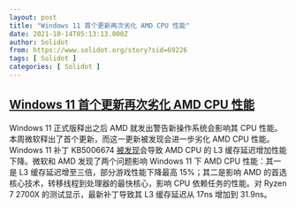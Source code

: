 ```yaml
---
layout: post
title: "Windows 11 首个更新再次劣化 AMD CPU 性能"
date: 2021-10-14T05:13:13.000Z
author: Solidot
from: https://www.solidot.org/story?sid=69226
tags: [ Solidot ]
categories: [ Solidot ]
---
```

<!--1634188393000-->
[Windows 11 首个更新再次劣化 AMD CPU 性能](https://www.solidot.org/story?sid=69226)
------

<div>
Windows 11 正式版释出之后 AMD 就发出警告新操作系统会影响其 CPU 性能。本周微软释出了首个更新，而这一更新被发现会进一步劣化 AMD CPU 性能。Windows 11 补丁 KB5006674 <a href="https://www.theverge.com/2021/10/13/22723998/windows-11-update-amd-ryzen-cpu-performance-worse">被发现</a>会导致 AMD CPU 的 L3 缓存延迟增加性能下降。微软和 AMD 发现了两个问题影响 Windows 11 下 AMD CPU 性能：其一是 L3 缓存延迟增至三倍，部分游戏性能下降最高 15%；其二是影响 AMD 的首选核心技术，转移线程到处理器的最快核心，影响 CPU 依赖任务的性能。对 Ryzen 7 2700X 的测试显示，最新补丁导致其 L3 缓存延迟从 17ns 增加到 31.9ns。
</div>
